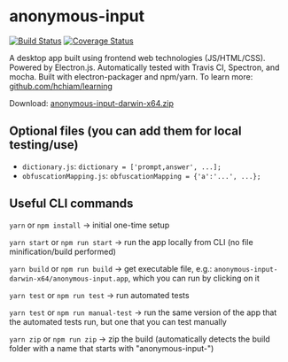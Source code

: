 # anonymous-input

[![Build Status](https://travis-ci.org/hchiam/anonymous-input.svg?branch=master)](https://travis-ci.org/hchiam/anonymous-input) [![Coverage Status](https://coveralls.io/repos/github/hchiam/anonymous-input/badge.svg?branch=master)](https://coveralls.io/github/hchiam/anonymous-input?branch=master)

A desktop app built using frontend web technologies (JS/HTML/CSS). Powered by Electron.js. Automatically tested with Travis CI, Spectron, and mocha. Built with electron-packager and npm/yarn. To learn more: [github.com/hchiam/learning](https://github.com/hchiam/learning#learning)

Download: [anonymous-input-darwin-x64.zip](https://github.com/hchiam/anonymous-input/releases)

## Optional files (you can add them for local testing/use)

* `dictionary.js`: `dictionary = ['prompt,answer', ...];`
* `obfuscationMapping.js`: `obfuscationMapping = {'a':'...', ...};`

## Useful CLI commands

`yarn` or `npm install` -> initial one-time setup

`yarn start` or `npm run start` -> run the app locally from CLI (no file minification/build performed)

`yarn build` or `npm run build` -> get executable file, e.g.: `anonymous-input-darwin-x64/anonymous-input.app`, which you can run by clicking on it

`yarn test` or `npm run test` -> run automated tests

`yarn test` or `npm run manual-test` -> run the same version of the app that the automated tests run, but one that you can test manually

`yarn zip` or `npm run zip` -> zip the build (automatically detects the build folder with a name that starts with "anonymous-input-")
